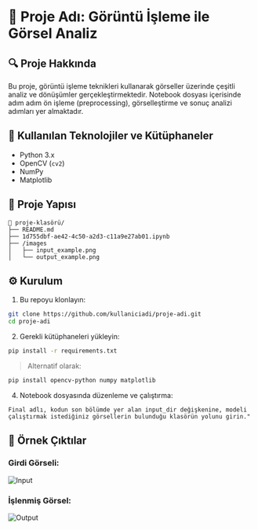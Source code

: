 
# 📌 Proje Adı: Görüntü İşleme ile Görsel Analiz

## 🔍 Proje Hakkında

Bu proje, görüntü işleme teknikleri kullanarak görseller üzerinde çeşitli analiz ve dönüşümler gerçekleştirmektedir. 
Notebook dosyası içerisinde adım adım ön işleme (preprocessing), görselleştirme ve sonuç analizi adımları yer almaktadır.

## 🧰 Kullanılan Teknolojiler ve Kütüphaneler

- Python 3.x
- OpenCV (`cv2`)
- NumPy
- Matplotlib

## 📂 Proje Yapısı

```
📁 proje-klasörü/
├── README.md
├── 1d755dbf-ae42-4c50-a2d3-c11a9e27ab01.ipynb
├── /images
│   ├── input_example.png
│   └── output_example.png
```

## ⚙️ Kurulum

1. Bu repoyu klonlayın:
```bash
git clone https://github.com/kullaniciadi/proje-adi.git
cd proje-adi
```

2. Gerekli kütüphaneleri yükleyin:
```bash
pip install -r requirements.txt
```

> Alternatif olarak:
```bash
pip install opencv-python numpy matplotlib
```

4. Notebook dosyasında düzenleme ve çalıştırma:
```
Final adlı, kodun son bölümde yer alan input_dir değişkenine, modeli çalıştırmak istediğiniz görsellerin bulunduğu klasörün yolunu girin."
```

## 🧪 Örnek Çıktılar

### Girdi Görseli:
![Input](images/input_example.png)

### İşlenmiş Görsel:
![Output](images/output_example.png)

